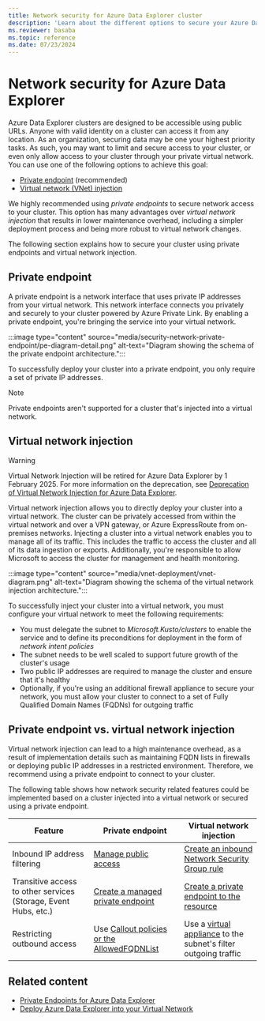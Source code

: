```yaml
---
title: Network security for Azure Data Explorer cluster
description: 'Learn about the different options to secure your Azure Data Explorer cluster applying network security measures.'
ms.reviewer: basaba
ms.topic: reference
ms.date: 07/23/2024
---
```


# Network security for Azure Data Explorer

Azure Data Explorer clusters are designed to be accessible using public URLs. Anyone with valid identity on a cluster can access it from any location. As an organization, securing data may be one your highest priority tasks. As such, you may want to limit and secure access to your cluster, or even only allow access to your cluster through your private virtual network. You can use one of the following options to achieve this goal:

* [Private endpoint](#private-endpoint) (recommended)
* [Virtual network (VNet) injection](#virtual-network-injection)

We highly recommended using *private endpoints* to secure network access to your cluster. This option has many advantages over *virtual network injection* that results in lower maintenance overhead, including a simpler deployment process and being more robust to virtual network changes.

The following section explains how to secure your cluster using private endpoints and virtual network injection.

## Private endpoint

A private endpoint is a network interface that uses private IP addresses from your virtual network. This network interface connects you privately and securely to your cluster powered by Azure Private Link. By enabling a private endpoint, you're bringing the service into your virtual network.

:::image type="content" source="media/security-network-private-endpoint/pe-diagram-detail.png" alt-text="Diagram showing the schema of the private endpoint architecture.":::

To successfully deploy your cluster into a private endpoint, you only require a set of private IP addresses.

> [!NOTE]
> Private endpoints aren't supported for a cluster that's injected into a virtual network.

## Virtual network injection

> [!WARNING]
> Virtual Network Injection will be retired for Azure Data Explorer by 1 February 2025. For more information on the deprecation, see [Deprecation of Virtual Network Injection for Azure Data Explorer](https://aka.ms/adx.security.vnet.deprecation).

Virtual network injection allows you to directly deploy your cluster into a virtual network. The cluster can be privately accessed from within the virtual network and over a VPN gateway, or Azure ExpressRoute from on-premises networks. Injecting a cluster into a virtual network enables you to manage all of its traffic. This includes the traffic to access the cluster and all of its data ingestion or exports. Additionally, you're responsible to allow Microsoft to access the cluster for management and health monitoring.

:::image type="content" source="media/vnet-deployment/vnet-diagram.png" alt-text="Diagram showing the schema of the virtual network injection architecture.":::

To successfully inject your cluster into a virtual network, you must configure your virtual network to meet the following requirements:

* You must delegate the subnet to *Microsoft.Kusto/clusters* to enable the service and to define its preconditions for deployment in the form of *network intent policies*
* The subnet needs to be well scaled to support future growth of the cluster's usage
* Two public IP addresses are required to manage the cluster and ensure that it's healthy
* Optionally, if you're using an additional firewall appliance to secure your network, you must allow your cluster to connect to a set of Fully Qualified Domain Names (FQDNs) for outgoing traffic

## Private endpoint vs. virtual network injection

Virtual network injection can lead to a high maintenance overhead, as a result of implementation details such as maintaining FQDN lists in firewalls or deploying public IP addresses in a restricted environment. Therefore, we recommend using a private endpoint to connect to your cluster.

The following table shows how network security related features could be implemented based on a cluster injected into a virtual network or secured using a private endpoint.

|   Feature | Private endpoint   | Virtual network injection   |
|--- |--- |--- |
| Inbound IP address filtering | [Manage public access](security-network-restrict-public-access.md) | [Create an inbound Network Security Group rule](/azure/virtual-network/network-security-groups-overview) |
| Transitive access to other services (Storage, Event Hubs, etc.) | [Create a managed private endpoint](security-network-managed-private-endpoint-create.md) | [Create a private endpoint to the resource](vnet-endpoint-storage-event-hub.md) |
| Restricting outbound access | Use [Callout policies or the AllowedFQDNList](security-network-restrict-outbound-access.md) | Use a [virtual appliance](/azure/firewall/tutorial-firewall-deploy-portal) to the subnet's filter outgoing traffic |

## Related content

* [Private Endpoints for Azure Data Explorer](security-network-private-endpoint.md)
* [Deploy Azure Data Explorer into your Virtual Network](vnet-deployment.md)